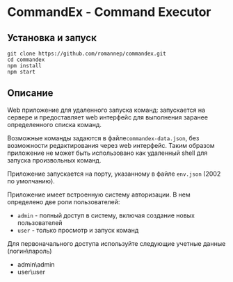 # CommandEx - Command Executor

## Установка и запуск

````
git clone https://github.com/romannep/commandex.git
cd commandex
npm install
npm start
````

## Описание

Web приложение для удаленного запуска команд: 
запускается на сервере и предоставляет web интерфейс для выполнения
заранее определенного списка команд.

Возможные команды задаются в файле`commandex-data.json`, без возможности
редактирования через web интерфейс. Таким образом приложение не может быть
использовано как удаленный shell для запуска произвольных команд. 

Приложение запускается на порту, указанному в файле `env.json` (2002 по умолчанию).

Приложение имеет встроенную систему авторизации. 
В нем определено две роли пользователей:
- `admin` - полный доступ в систему, включая создание новых пользователей 
- `user` - только просмотр и запуск команд

Для первоначального доступа используйте следующие учетные данные (логин\пароль)
- admin\admin
- user\user

 
